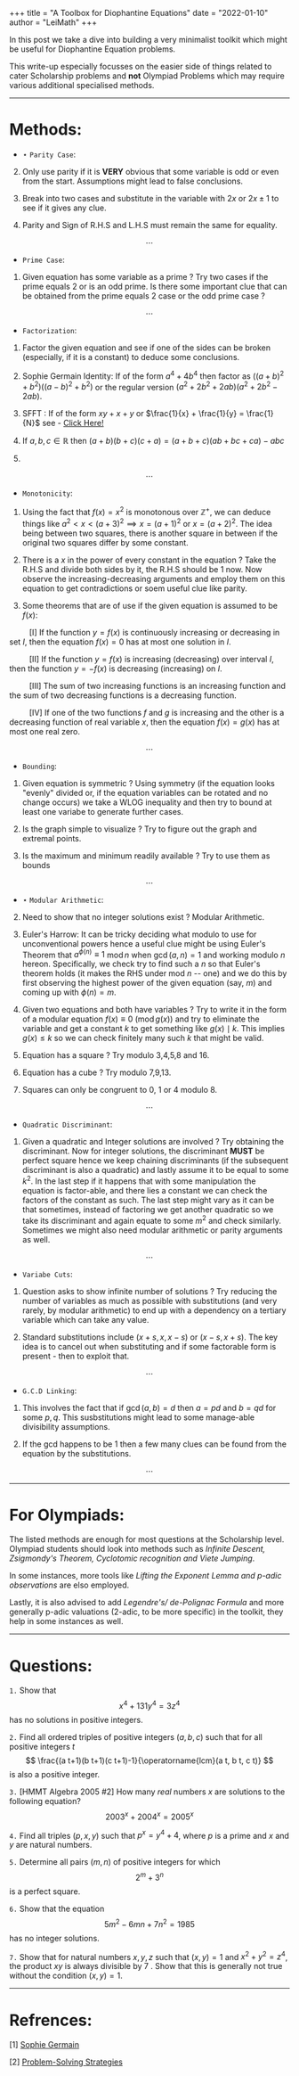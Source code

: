 +++
title = "A Toolbox for Diophantine Equations"
date = "2022-01-10"
author = "LeiMath"
+++


In this post we take a dive into building a very minimalist toolkit which might be useful for Diophantine Equation problems. 

This write-up especially focusses on the easier side of things related to cater Scholarship problems and **not** Olympiad Problems which may require various additional specialised methods.

---

# Methods:

* $\star$ `Parity Case`:

2. Only use parity if it is **VERY** obvious that some variable is odd or even from the start. Assumptions might lead to false conclusions.

1. Break into two cases and substitute in the variable with $2x$ or $2x \pm 1$ to see if it gives any clue. 

3. Parity and Sign of R.H.S and L.H.S must remain the same for equality.

$$\dotsb$$

* `Prime Case`:

1. Given equation has some variable as a prime ? Try two cases if the prime equals $2$ or is an odd prime. Is there some important clue that can be obtained from the prime equals $2$ case or the odd prime case ?

$$\dotsb$$

* `Factorization`: 

1. Factor the given equation and see if one of the sides can be broken (especially, if it is a constant) to deduce some conclusions.

2. Sophie Germain Identity: If of the form $a^4 + 4b^4$ then factor as $((a+b)^2 + 
b^2)((a-b)^2+b^2)$ or the regular version $(a^2 + 2b^2 + 2ab)(a^2 + 2b^2-2ab).$

3. SFFT : If of the form $xy +x +y$ or $\frac{1}{x} + \frac{1}{y} = \frac{1}{N}$ see - [Click Here!](https://studymath.github.io/assets/docs/SFFT.pdf)

4. If $a,b,c \in \mathbb{R}$ then $(a+b)(b+c)(c+a)
=(a+b+c)(a b+b c+c a)-a b c$

5.

$$\dotsb$$

* `Monotonicity`:

1. Using the fact that $f(x) = x^2$ is monotonous over $\mathbb{Z}^+$, we can deduce things like $a^2 < x  < (a+3)^2 \implies x = (a+1)^2$ or $x = (a+2)^2.$ The idea being between two squares, there is another square in between if the original two squares differ by some constant.

2. There is a $x$ in the power of every constant in the equation ? Take the R.H.S and divide both sides by it, the R.H.S should be $1$ now. Now observe the increasing-decreasing arguments and employ them on this equation to get contradictions or soem useful clue like parity.

3. Some theorems that are of use if the given equation is assumed to be $f(x)$:

$\qquad$ [I] If the function $y = f(x)$ is continuously increasing or decreasing
in set $I$, then the equation $f(x)= 0$ has at most one solution in $I.$

$\qquad$ [II] If the function $y=f(x)$ is increasing (decreasing) over interval $I$, then the function $y=-f(x)$ is decreasing (increasing) on $I$.

$\qquad$ [III] The sum of two increasing functions is an increasing function and the sum of two decreasing functions is a decreasing function.

$\qquad$ [IV] If one of the two functions $f$ and $g$ is increasing and the other is a decreasing function of real variable $x$, then the equation $f(x)=g(x)$ has at most one real zero.

$$\dotsb$$

* `Bounding`:

1. Given equation is symmetric ? Using symmetry (if the equation looks "evenly" divided or, if the equation variables can be rotated and no change occurs) we take a WLOG inequality and then try to bound at least one variabe to generate further cases. 

3. Is the graph simple to visualize ? Try to figure out the graph and extremal points.

4. Is the maximum and minimum readily available ? Try to use them as bounds

$$\dotsb$$

* $\star$ `Modular Arithmetic`:

2. Need to show that no integer solutions exist ? Modular Arithmetic.

5. Euler's Harrow: It can be tricky deciding what modulo to use for unconventional powers hence a useful clue might be using Euler's Theorem that $a^{\phi(n)} \equiv 1$ $\operatorname{mod} n$ when $\operatorname{gcd}(a,n) = 1$ and working modulo $n$ hereon. Specifically, we check try to find such a $n$ so that Euler's theorem holds (it makes the RHS under mod $n$ -- one) and we do this by first observing the highest power of the given equation (say, $m$) and coming up with $\phi(n) = m.$

1. Given two equations and both have variables ? Try to write it in the form of a modular equation $f(x) \equiv 0$ $(\operatorname{mod} g(x))$ and try to eliminate the variable and get a constant $k$ to get something like $g(x) \mid k$. This implies $g(x) \leq k$ so we can check finitely many such $k$ that might be valid.


3. Equation has a square ? Try modulo 3,4,5,8 and 16.

4. Equation has a cube ? Try modulo 7,9,13.

6. Squares can only be congruent to 0, 1 or 4 modulo 8.

$$\dotsb$$

* `Quadratic Discriminant`:

1. Given a quadratic and Integer solutions are involved ? Try obtaining the discriminant. Now for integer solutions, the discriminant **MUST** be perfect square hence we keep chaining discriminants (if the subsequent discriminant is also a quadratic) and lastly assume it to be equal to some $k^2$. In the last step if it happens that with some manipulation the equation is factor-able, and there lies a constant we can check the factors of the constant as such. The last step might vary as it can be that sometimes, instead of factoring we get another quadratic so we take its discriminant and again equate to some $m^2$ and check similarly. Sometimes we might also need modular arithmetic or parity arguments as well.

$$\dotsb$$

* `Variabe Cuts`:

1. Question asks to show infinite number of solutions ? Try reducing the number of variables as much as possible with substitutions (and very rarely, by modular arithmetic) to end up with a dependency on a tertiary variable which can take any value.

2. Standard substitutions include ($x+s, x, x-s$) or ($x-s,x+s$). The key idea is to cancel out when substituting and if some factorable form is present - then to exploit that.

$$\dotsb$$

* `G.C.D Linking`:

1. This involves the fact that if $\operatorname{gcd}(a,b) = d$ then $a = pd$ and $b = qd$ for some $p,q.$ This susbstitutions might lead to some manage-able divisibility assumptions.

2. If the gcd happens to be $1$ then a few many clues can be found from the equation by the substitutions.

$$\dotsb$$

---

# For Olympiads:

The listed methods are enough for most questions at the Scholarship level. Olympiad students should look into methods such as _Infinite Descent, Zsigmondy's Theorem, Cyclotomic recognition and Viete Jumping_.

In some instances, more tools like _Lifting the Exponent Lemma and p-adic observations_ are elso employed. 

Lastly, it is also advised to add _Legendre's/ de-Polignac Formula_ and more generally p-adic valuations (2-adic, to be more specific) in the toolkit, they help in some instances as well.

---

# Questions:


`1.` Show that
$$
x^{4}+131 y^{4}=3 z^{4}
$$
has no solutions in positive integers.

`2.` Find all ordered triples of positive integers $(a, b, c)$ such that for all positive integers $t$
$$
\frac{(a t+1)(b t+1)(c t+1)-1}{\operatorname{lcm}(a t, b t, c t)}
$$
is also a positive integer.

`3.` [HMMT Algebra 2005 #2] How many *real* numbers $x$ are solutions to the following equation?
$$
2003^{x}+2004^{x}=2005^{x}
$$

`4.` Find all triples ($p,x,y$) such that $p^x=y^4+4$, where $p$ is a prime and $x$ and $y$ are natural numbers.

`5.` Determine all pairs $(m, n)$ of positive integers for which
$$
2^{m}+3^{n}
$$
is a perfect square.

`6.` Show that the equation
$$
5 m^{2}-6 m n+7 n^{2}=1985
$$
has no integer solutions.

`7.` Show that for natural numbers $x, y, z$ such that $(x, y)=1$ and $x^{2}+y^{2}=z^{4}$, the product $x y$ is always divisible by 7 . Show that this is generally not true without the condition $(x, y)=1$.

---

# Refrences:

[1] [Sophie Germain](https://brilliant.org/wiki/sophie-germain-identity/)

[2] [Problem-Solving Strategies](https://www.amazon.com/Problem-Solving-Strategies-Problem-Books-Mathematics/dp/0387982191)